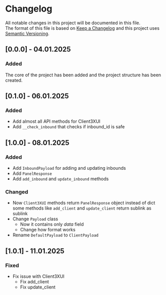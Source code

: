 # Changelog
All notable changes in this project will be documented in this file.  
The format of this file is based on [Keep a Changelog](https://keepachangelog.com/)
and this project uses [Semantic Versioning](http://semver.org/).

## [0.0.0] - 04.01.2025
### Added
The core of the project has been added and the project structure has been created.

## [0.1.0] - 06.01.2025
### Added
- Add almost all API methods for Client3XUI
- Add  `__check_inbound` that checks if inbound_id is safe

## [1.0.0] - 08.01.2025
### Added
- Add `InboundPayload` for adding and updating inbounds
- Add `PanelResponse`
- Add `add_inbound` and `update_inbound` methods

### Changed
- Now `Client3XUI` methods return `PanelResponse` object instead of dict
some methods like `add_client` and `update_client` return sublink as sublink
- Change `Payload` class
  - Now it contains only _data_ field
  - Change how format works
- Rename `DefaultPayload` to `ClientPayload`

## [1.0.1] - 11.01.2025

### Fixed
- Fix issue with Client3XUI
  - Fix add_client 
  - Fix update_client




